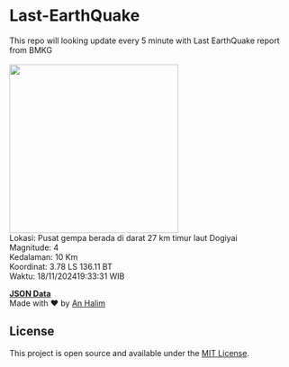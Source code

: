 # Last-EarthQuake
This repo will looking update every 5 minute with Last EarthQuake report from BMKG
<br>
<br>
<img src="https://static.bmkg.go.id/20241118193331.mmi.jpg" width="300"/>
<br>
Lokasi: Pusat gempa berada di darat 27 km timur laut Dogiyai <br>
Magnitude: 4 <br>
Kedalaman: 10 Km <br>
Koordinat: 3.78 LS 136.11 BT <br>
Waktu: 18/11/202419:33:31 WIB <br>

<a href="./data/data.json">**JSON Data**</a>
<br>
Made with ❤️ by <a href="https://github.com/an-halim">An Halim</a>
## License

This project is open source and available under the [MIT License](LICENSE).
